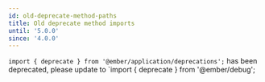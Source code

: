```yaml
---
id: old-deprecate-method-paths
title: Old deprecate method imports
until: '5.0.0'
since: '4.0.0'
---
```


`import { deprecate } from '@ember/application/deprecations';` has been deprecated, please update to `import { deprecate } from '@ember/debug';
